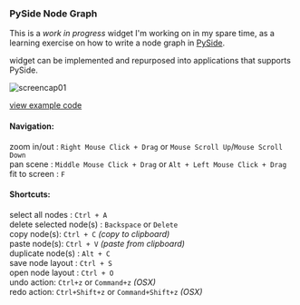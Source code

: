 ### PySide Node Graph

This is a *work in progress* widget I'm working on in my spare time, as
a learning exercise on how to write a node graph in [PySide](http://pyside.github.io/docs/pyside/).

widget can be implemented and repurposed into applications that supports PySide.

![screencap01](https://raw.githubusercontent.com/jchanvfx/bpNodeGraph/master/screenshot.png)

[view example code](https://github.com/jchanvfx/bpNodeGraph/blob/master/example.py)

#### Navigation:
zoom in/out : `Right Mouse Click + Drag` or `Mouse Scroll Up`/`Mouse Scroll Down`<br/>
pan scene : `Middle Mouse Click + Drag` or `Alt + Left Mouse Click + Drag`<br/>
fit to screen : `F`

#### Shortcuts:
select all nodes : `Ctrl + A`<br/>
delete selected node(s) : `Backspace` or `Delete`<br/>
copy node(s): `Ctrl + C` _(copy to clipboard)_<br/>
paste node(s): `Ctrl + V` _(paste from clipboard)_<br/>
duplicate node(s) : `Alt + C`<br/>
save node layout : `Ctrl + S`<br/>
open node layout : `Ctrl + O` <br/>
undo action: `Ctrl+z` or `Command+z` _(OSX)_ <br/>
redo action: `Ctrl+Shift+z` or `Command+Shift+z` _(OSX)_